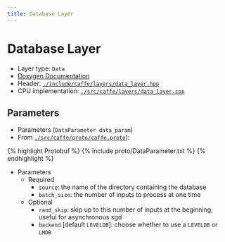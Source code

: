 ```yaml
---
title: Database Layer
---
```


# Database Layer

* Layer type: `Data`
* [Doxygen Documentation](http://caffe.berkeleyvision.org/doxygen/classcaffe_1_1DataLayer.html)
* Header: [`./include/caffe/layers/data_layer.hpp`](https://github.com/BVLC/caffe/blob/master/include/caffe/layers/data_layer.hpp)
* CPU implementation: [`./src/caffe/layers/data_layer.cpp`](https://github.com/BVLC/caffe/blob/master/src/caffe/layers/data_layer.cpp)


## Parameters

* Parameters (`DataParameter data_param`)
* From [`./src/caffe/proto/caffe.proto`](https://github.com/BVLC/caffe/blob/master/src/caffe/proto/caffe.proto)):

{% highlight Protobuf %}
{% include proto/DataParameter.txt %}
{% endhighlight %}

* Parameters
    - Required
        - `source`: the name of the directory containing the database
        - `batch_size`: the number of inputs to process at one time
    - Optional
        - `rand_skip`: skip up to this number of inputs at the beginning; useful for asynchronous sgd
        - `backend` [default `LEVELDB`]: choose whether to use a `LEVELDB` or `LMDB`

